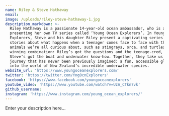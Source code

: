 ```yaml
---
name: Riley & Steve Hathaway
email:
image: /uploads/riley-steve-hathaway-1.jpg
description_markdown: >-
  Riley Hathaway is a passionate 14-year-old ocean ambassador, who is already
  presenting her own TV series called ‘Young Ocean Explorers’. In Young Ocean
  Explorers, Steve and his daughter Riley present a captivating series of
  stories about what happens when a teenager comes face to face with the marine
  animals we’re all curious about, such as stingrays, orca, and turtles. It’s a
  winning combination: Riley’s got the questions and the teenage-cred, and
  Steve’s got the boat and underwater know-how. Together, they take us on a
  journey that has never been previously imagined: a fun, accessible glimpse
  into the world of New Zealand’s incredible underwater species.
website_url: 'https://www.youngoceanexplorers.com/'
twitter: 'https://twitter.com/YngOcnExplorers'
facebook: 'https://www.facebook.com/youngoceanexplorers'
youtube_video: 'https://www.youtube.com/watch?v=UzA_CTkn7vk'
github_username:
instagram: 'https://www.instagram.com/young_ocean_explorers/'
---
```


Enter your description here...
